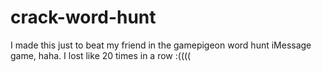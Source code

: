 # crack-word-hunt
I made this just to beat my friend in the gamepigeon word hunt iMessage game, haha. I lost like 20 times in a row :((((
